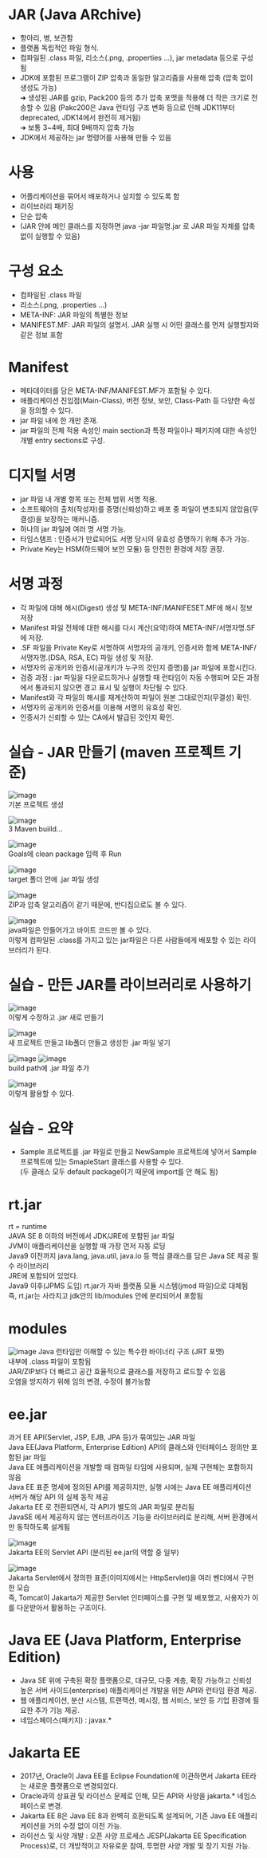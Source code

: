 # JAR (Java ARchive)
- 항아리, 병, 보관함
- 플랫폼 독립적인 파일 형식.
- 컴파일된 .class 파일, 리소스(.png, .properties ...), jar metadata 등으로 구성됨
- JDK에 포함된 프로그램이 ZIP 압축과 동일한 알고리즘을 사용해 압축 (압축 없이 생성도 가능)  
  ➜ 생성된 JAR를 gzip, Pack200 등의 추가 압축 포맷을 적용해 더 작은 크기로 전송할 수 있음 (Pakc200은 Java 런타임 구조 변화 등으로 인해 JDK11부터 deprecated, JDK14에서 완전히 제거됨)  
  ➜ 보통 3~4배, 최대 9배까지 압축 가능
- JDK에서 제공하는 jar 명령어를 사용해 만들 수 있음



# 사용
- 어플리케이션을 묶어서 배포하거나 설치할 수 있도록 함
- 라이브러리 패키징
- 단순 압축
- (JAR 안에 메인 클래스를 지정하면 java -jar 파일명.jar 로 JAR 파일 자체를 압축 없이 실행할 수 있음)



# 구성 요소
- 컴파일된 .class 파일
- 리소스(.png, .properties ...)
- META-INF: JAR 파일의 특별한 정보
- MANIFEST.MF: JAR 파일의 설명서. JAR 실행 시 어떤 클래스를 먼저 실행할지와 같은 정보 포함

# Manifest
- 메타데이터를 담은 META-INF/MANIFEST.MF가 포함될 수 있다.
- 애플리케이션 진입점(Main-Class), 버전 정보, 보안, Class-Path 등 다양한 속성을 정의할 수 있다.
- jar 파일 내에 한 개만 존재.
- jar 파일의 전체 적용 속성인 main section과 특정 파일이나 패키지에 대한 속성인 개별 entry sections로 구성.

# 디지털 서명
- jar 파일 내 개별 항목 또는 전체 범위 서명 적용.
- 소프트웨어의 출처(작성자)를 증명(신뢰성)하고 배포 중 파일이 변조되지 않았음(무결성)을 보장하는 매커니즘.
- 하나의 jar 파일에 여러 명 서명 가능.
- 타임스탬프 : 인증서가 만료되어도 서명 당시의 유효성 증명하기 위해 추가 가능.
- Private Key는 HSM(하드웨어 보안 모듈) 등 안전한 환경에 저장 권장.
# 서명 과정
- 각 파일에 대해 해시(Digest) 생성 및 META-INF/MANIFESET.MF에 해시 정보 저장
- Manifest 파일 전체에 대한 해시를 다시 계산(요약)하여 META-INF/서명자명.SF에 저장.
- .SF 파일을 Private Key로 서명하여 서명자의 공개키, 인증서와 함께 META-INF/서명자명.(DSA, RSA, EC) 파일 생성 및 저장.
- 서명자의 공개키와 인증서(공개키가 누구의 것인지 증명)를 jar 파일에 포함시킨다.
- 검증 과정 : jar 파일을 다운로드하거나 실행할 때 런타임이 자동 수행되며 모든 과정에서 통과되지 않으면 경고 표시 및 실행이 차단될 수 있다.
- Manifest와 각 파일의 해시를 재계산하여 파일이 원본 그대로인지(무결성) 확인.
- 서명자의 공개키와 인증서를 이용해 서명의 유효성 확인.
- 인증서가 신뢰할 수 있는 CA에서 발급된 것인지 확인.


# 실습 - JAR 만들기 (maven 프로젝트 기준)
![image](https://github.com/user-attachments/assets/6dab5350-47e9-4e6b-a8d7-0cae7f45b947)  
기본 프로젝트 생성    

![image](https://github.com/user-attachments/assets/c2b0bc31-6ee9-43f1-a7fe-0a35f78b05c7)  
3 Maven buiild...    

![image](https://github.com/user-attachments/assets/dd86018a-4529-42c6-adce-cf3855a45374)  
Goals에 clean package 입력 후 Run  


![image](https://github.com/user-attachments/assets/e3ef0e61-369a-49cc-aa63-094b2ff9ca20)  
target 폴더 안에 .jar 파일 생성    


![image](https://github.com/user-attachments/assets/30463829-7699-4a1b-84dc-b603e6dd916b)  
ZIP과 압축 알고리즘이 같기 때문에, 반디집으로도 볼 수 있다.    


![image](https://github.com/user-attachments/assets/81e0511c-3359-423b-bb6c-fbe82b78bb1c)  
java파일은 안들어가고 바이트 코드만 볼 수 있다.  
이렇게 컴파일된 .class를 가지고 있는 jar파일은 다른 사람들에게 배포할 수 있는 라이브러리가 된다.


# 실습 - 만든 JAR를 라이브러리로 사용하기
![image](https://github.com/user-attachments/assets/4e86a70e-9ab3-4c8e-a4e9-4723ee41c34b)  
이렇게 수정하고 .jar 새로 만들기


![image](https://github.com/user-attachments/assets/90787f7c-5b2e-489e-9213-0d4bf01de670)  
새 프로젝트 만들고 lib폴더 만들고 생성한 .jar 파일 넣기    


![image](https://github.com/user-attachments/assets/8fcf0789-fc63-4f4a-afb4-b96c0f748b41)  ![image](https://github.com/user-attachments/assets/93cb11bf-705f-48d2-a2fb-c30812508a1b)  
build path에 .jar 파일 추가


![image](https://github.com/user-attachments/assets/bbdb1eae-dbdb-405e-aaba-7da086180640)  
이렇게 활용할 수 있다.  


# 실습 - 요약
- Sample 프로젝트를 .jar 파일로 만들고 NewSample 프로젝트에 넣어서 Sample 프로젝트에 있는 SmapleStart 클래스를 사용할 수 있다.  
(두 클래스 모두 default package이기 때문에 import를 안 해도 됨)


# rt.jar
rt = runtime  
JAVA SE 8 이하의 버전에서 JDK/JRE에 포함된 jar 파일  
JVM이 애플리케이션을 실행할 때 가장 먼저 자동 로딩  
Java9 이전까지 java.lang, java.util, java.io 등 핵심 클래스를 담은 Java SE 제공 필수 라이브러리  
JRE에 포함되어 있었다.  
Java9 이후(JPMS 도입) rt.jar가 자바 플랫폼 모듈 시스템(jmod 파일)으로 대체됨  
즉, rt.jar는 사라지고 jdk안의 lib/modules 안에 분리되어서 포함됨  

# modules
![image](https://github.com/user-attachments/assets/71fb4d4b-451f-46fc-966a-2a1f179ca04e)
Java 런타임만 이해할 수 있는 특수한 바이너리 구조 (JRT 포맷)  
내부에 .class 파일이 포함됨  
JAR/ZIP보다 더 빠르고 공간 효율적으로 클래스를 저장하고 로드할 수 있음  
오염을 방지하기 위해 임의 변경, 수정이 불가능함  
# ee.jar
과거 EE API(Servlet, JSP, EJB, JPA 등)가 묶여있는 JAR 파일  
Java EE(Java Platform, Enterprise Edition) API의 클래스와 인터페이스 정의만 포함된 jar 파일  
Java EE 애플리케이션을 개발할 때 컴파일 타임에 사용되며, 실제 구현체는 포함하지 않음  
Java EE 표준 명세에 정의된 API를 제공하지만, 실행 시에는 Java EE 애플리케이션 서버가 해당 API 의 실제 동작 제공  
Jakarta EE 로 전환되면서, 각 API가 별도의 JAR 파일로 분리됨  
JavaSE 에서 제공하지 않는 엔터프라이즈 기능을 라이브러리로 분리해, 서버 환경에서만 동작하도록 설게됨  

![image](https://github.com/user-attachments/assets/cf75c5d5-6e15-4bec-90bf-4443ca793d8a)  
Jakarta EE의 Servlet API (분리된 ee.jar의 역할 중 일부)  

![image](https://github.com/user-attachments/assets/99cd1fbf-1d77-4cf7-a680-19ddf845d164)  
Jakarta Servlet에서 정의한 표준(이미지에서는 HttpServlet)을 여러 벤더에서 구현한 모습  
즉, Tomcat이 Jakarta가 제공한 Servlet 인터페이스를 구현 및 배포했고, 사용자가 이를 다운받아서 활용하는 구조이다.

# Java EE (Java Platform, Enterprise Edition)
- Java SE 위에 구축된 확장 플랫폼으로, 대규모, 다중 계층, 확장 가능하고 신뢰성 높은 서버 사이드(enterprise) 애플리케이션 개발을 위한 API와 런타임 환경 제공.
- 웹 애플리케이션, 분산 시스템, 트랜잭션, 메시징, 웹 서비스, 보안 등 기업 환경에 필요한 추가 기능 제공.
- 네임스페이스(패키지) :  javax.*
# Jakarta EE
- 2017년, Oracle이 Java EE를 Eclipse Foundation에 이관하면서 Jakarta EE라는 새로운 플랫폼으로 변경되었다.
- Oracle과의 상표권 및 라이선스 문제로 인해, 모든 API와 사양을 jakarta.* 네임스페이스로 변경.
- Jakarta EE 8은 Java EE 8과 완벽히 호환되도록 설계되어, 기존 Java EE 애플리케이션을 거의 수정 없이 이전 가능.
- 라이선스 및 사양 개발 : 오픈 사양 프로세스 JESP(Jakarta EE Specification Process)로, 더 개방적이고 자유로운 참여, 투명한 사양 개발 및 장기 지원 가능.

